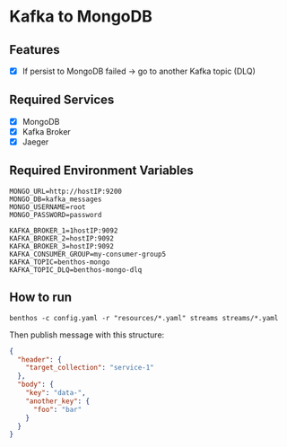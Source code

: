 # Kafka to MongoDB

## Features

* [x] If persist to MongoDB failed -> go to another Kafka topic (DLQ)

## Required Services

* [x] MongoDB
* [x] Kafka Broker
* [x] Jaeger

## Required Environment Variables

```shell
MONGO_URL=http://hostIP:9200
MONGO_DB=kafka_messages
MONGO_USERNAME=root
MONGO_PASSWORD=password

KAFKA_BROKER_1=1hostIP:9092
KAFKA_BROKER_2=hostIP:9092
KAFKA_BROKER_3=hostIP:9092
KAFKA_CONSUMER_GROUP=my-consumer-group5
KAFKA_TOPIC=benthos-mongo
KAFKA_TOPIC_DLQ=benthos-mongo-dlq
```

## How to run

```shell
benthos -c config.yaml -r "resources/*.yaml" streams streams/*.yaml
```

Then publish message with this structure:

```json
{
  "header": {
    "target_collection": "service-1"
  },
  "body": {
    "key": "data-",
    "another_key": {
      "foo": "bar"
    }
  }
}
```